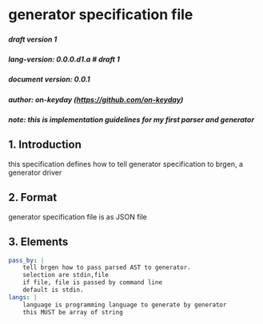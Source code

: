 
# generator specification file
#####
##### draft version 1
##### lang-version: 0.0.0.d1.a # draft 1
##### document version: 0.0.1
##### author: on-keyday (https://github.com/on-keyday)
##### note: this is implementation guidelines for my first parser and generator

## 1. Introduction
this specification defines how to tell generator specification to brgen, 
a generator driver

## 2. Format
generator specification file is as JSON file

## 3. Elements
```yaml
pass_by: | 
    tell brgen how to pass parsed AST to generator. 
    selection are stdin,file
    if file, file is passed by command line
    default is stdin.
langs: |
    language is programming language to generate by generator
    this MUST be array of string
```
